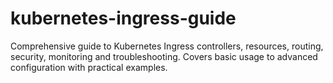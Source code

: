 # kubernetes-ingress-guide
Comprehensive guide to Kubernetes Ingress controllers, resources, routing, security, monitoring and troubleshooting. Covers basic usage to advanced configuration with practical examples.

